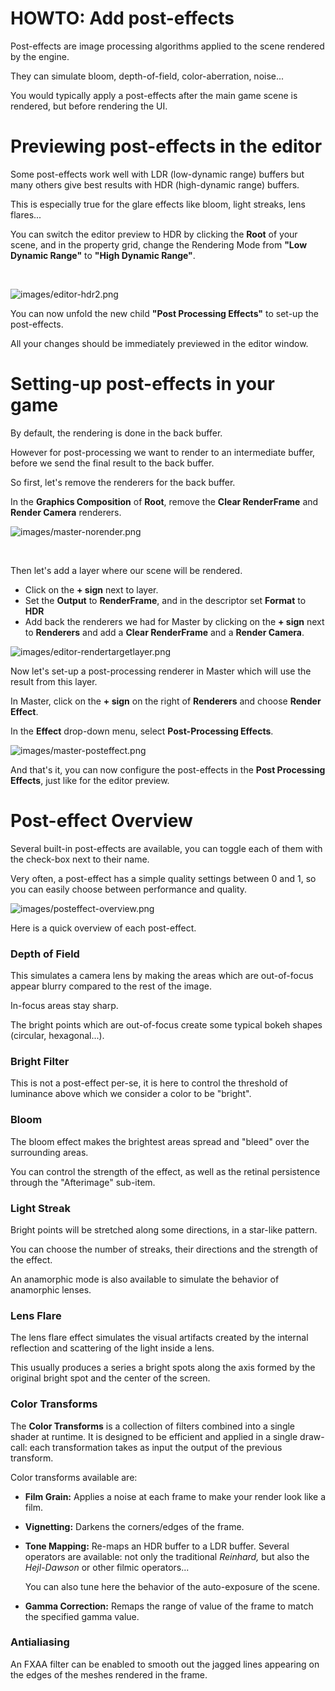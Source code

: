# HOWTO: Add post-effects

Post-effects are image processing algorithms applied to the scene rendered by the engine.

They can simulate bloom, depth-of-field, color-aberration, noise...

You would typically apply a post-effects after the main game scene is rendered, but before rendering the UI.

# Previewing post-effects in the editor

Some post-effects work well with LDR (low-dynamic range) buffers but many others give best results with HDR (high-dynamic range) buffers.

This is especially true for the glare effects like bloom, light streaks, lens flares...

You can switch the editor preview to HDR by clicking the **Root** of your scene, and in the property grid, change the Rendering Mode from **"Low Dynamic Range"** to **"High Dynamic Range"**.

 

![images/editor-hdr2.png](images/editor-hdr2.png) 

You can now unfold the new child **"Post Processing Effects"** to set-up the post-effects.

All your changes should be immediately previewed in the editor window.

# Setting-up post-effects in your game

By default, the rendering is done in the back buffer.

However for post-processing we want to render to an intermediate buffer, before we send the final result to the back buffer.

So first, let's remove the renderers for the back buffer.

In the **Graphics Composition** of **Root**, remove the **Clear RenderFrame** and **Render Camera** renderers.

![images/master-norender.png](images/master-norender.png) 

 

Then let's add a layer where our scene will be rendered.

- Click on the **+ sign** next to layer.
- Set the **Output** to **RenderFrame**, and in the descriptor set **Format** to **HDR**
- Add back the renderers we had for Master by clicking on the **+ sign** next to **Renderers** and add a **Clear RenderFrame** and a **Render Camera**.

![images/editor-rendertargetlayer.png](images/editor-rendertargetlayer.png) 

Now let's set-up a post-processing renderer in Master which will use the result from this layer.

In Master, click on the **+ sign** on the right of **Renderers** and choose **Render Effect**. 

In the **Effect** drop-down menu, select **Post-Processing Effects**.

![images/master-posteffect.png](images/master-posteffect.png) 

And that's it, you can now configure the post-effects in the **Post Processing Effects**, just like for the editor preview.

# Post-effect Overview

Several built-in post-effects are available, you can toggle each of them with the check-box next to their name.

Very often, a post-effect has a simple quality settings between 0 and 1, so you can easily choose between performance and quality.

![images/posteffect-overview.png](images/posteffect-overview.png) 

Here is a quick overview of each post-effect.

### Depth of Field

This simulates a camera lens by making the areas which are out-of-focus appear blurry compared to the rest of the image.

In-focus areas stay sharp.

The bright points which are out-of-focus create some typical bokeh shapes (circular, hexagonal...).

### Bright Filter

This is not a post-effect per-se, it is here to control the threshold of luminance above which we consider a color to be "bright".

### Bloom

The bloom effect makes the brightest areas spread and "bleed" over the surrounding areas. 

You can control the strength of the effect, as well as the retinal persistence through the "Afterimage" sub-item.

### Light Streak

Bright points will be stretched along some directions, in a star-like pattern.

You can choose the number of streaks, their directions and the strength of the effect. 

An anamorphic mode is also available to simulate the behavior of anamorphic lenses.

### Lens Flare

The lens flare effect simulates the visual artifacts created by the internal reflection and scattering of the light inside a lens. 

This usually produces a series a bright spots along the axis formed by the original bright spot and the center of the screen.

### Color Transforms

The **Color Transforms** is a collection of filters combined into a single shader at runtime. It is designed to be efficient and applied in a single draw-call: each transformation takes as input the output of the previous transform.

Color transforms available are:

- **Film Grain:** Applies a noise at each frame to make your render look like a film.
- **Vignetting:** Darkens the corners/edges of the frame.
- **Tone Mapping:** Re-maps an HDR buffer to a LDR buffer. Several operators are available: not only the traditional *Reinhard,* but also the *Hejl-Dawson* or other filmic operators...
  
  You can also tune here the behavior of the auto-exposure of the scene.
- **Gamma Correction:** Remaps the range of value of the frame to match the specified gamma value. 

### Antialiasing

An FXAA filter can be enabled to smooth out the jagged lines appearing on the edges of the meshes rendered in the frame.

 

